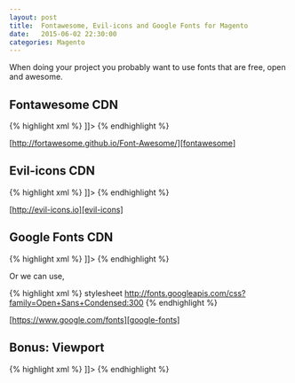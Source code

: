 ```yaml
---
layout: post
title:  Fontawesome, Evil-icons and Google Fonts for Magento
date:   2015-06-02 22:30:00
categories: Magento
---
```


When doing your project you probably want to use fonts that are free, open and awesome.


Fontawesome CDN
-------------

{% highlight xml %}
<reference name="head">
  <block type="core/text" name="fontawesome.cdn">
    <action method="setText">
      <text><![CDATA[<link rel="stylesheet" href="//maxcdn.bootstrapcdn.com/font-awesome/4.3.0/css/font-awesome.min.css">
      ]]></text>
    </action>
  </block>
</reference>
{% endhighlight %}

[http://fortawesome.github.io/Font-Awesome/][fontawesome]

Evil-icons CDN
-------------

{% highlight xml %}
<reference name="head">
  <block type="core/text" name="evil-icons.cdn">
    <action method="setText">
      <text><![CDATA[<link rel="stylesheet" href="//cdnjs.cloudflare.com/ajax/libs/evil-icons/1.7.2/evil-icons.min.css">
      <script src="//cdnjs.cloudflare.com/ajax/libs/evil-icons/1.7.2/evil-icons.min.js"></script>]]></text>
    </action>
  </block>
</reference>
{% endhighlight %}

[http://evil-icons.io][evil-icons]


Google Fonts CDN
-------------

{% highlight xml %}
<reference name="head">
  <block type="core/text" name="google-fonts">
      <action method="setText">
        <text><![CDATA[<link rel="stylesheet" type="text/css" href="http://fonts.googleapis.com/css?family=Roboto">]]></text>
      </action>
  </block>
</reference>
{% endhighlight %}

Or we can use,

{% highlight xml %}
<reference name="head">
  <action method="addLinkRel">
    <rel>stylesheet</rel>
    <href>http://fonts.googleapis.com/css?family=Open+Sans+Condensed:300</href>
  </action>
</reference>
{% endhighlight %}

[https://www.google.com/fonts][google-fonts]



Bonus: Viewport
-------------

{% highlight xml %}
<reference name="head">
  <block type="core/text" name="viewport">
    <action method="setText">
      <text><![CDATA[<meta name="viewport" content="width=device-width, minimum-scale=1.0, maximum-scale=1.0, user-scalable=no"/>]]></text>
    </action>
  </block>
</reference>
{% endhighlight %}








[fontawesome]:http://fortawesome.github.io/Font-Awesome/
[evil-icons]:http://evil-icons.io
[google-fonts]:https://www.google.com/fonts
